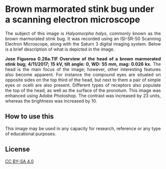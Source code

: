 # Brown marmorated stink bug under a scanning electron microscope
<p align="justify">
The subject of this image is <i>Halyomorpha halys</i>, commonly known as the brown marmorated stink bug. It was recorded using an ISI-SR-50 Scanning Electron Microscope, along with the Saturn 3 digital imaging system. Below is a brief description of what is depicted in the image.
<br>
<p align="justify">
<b>Jose Figueroa 0.26a.TIF Overview of the head of a brown marmorated stink bug; 4/11/2017; 15 kV, tilt angle: 0, WD: 55 mm, mag: 0.026 kx.</b> The head is the main focus of the image; however, other interesting features also become apparent. For instance the compound eyes are situated on opposite sides on the top third of the head, but next to them a pair of simple eyes or ocelli are also present. Different types of receptors also populate the top of the head, as well as the surface of the pronotum. This image was enhanced using Adobe Photoshop. The contrast was increased by 23 units, whereas the brightness was increased by 10.

## How to use this
<p align="justify">
This image may be used in any capacity for research, reference or any type of educational purposes.

## License
[CC BY-SA 4.0](https://choosealicense.com/licenses/cc-by-sa-4.0/)
